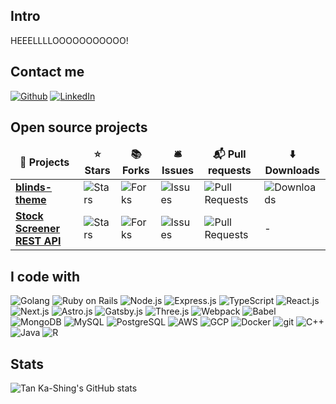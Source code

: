 ## Intro

<p>HEEELLLLOOOOOOOOOOO!</p>

## Contact me
<p>
  <a href="https://github.com/orbulant" target="_blank"><img alt="Github" src="https://img.shields.io/badge/GitHub-%2312100E.svg?&style=flat&logo=Github&logoColor=white" /></a>
  <a href="https://www.linkedin.com/in/tankashing" target="_blank"><img alt="LinkedIn" src="https://img.shields.io/badge/linkedin-%230077B5.svg?&style=flat&logo=linkedin&logoColor=white" /></a>
</p>


## Open source projects
<table>
  <thead align="center">
    <tr border: none;>
      <td><b>🎁 Projects</b></td>
      <td><b>⭐ Stars</b></td>
      <td><b>📚 Forks</b></td>
      <td><b>🛎 Issues</b></td>
      <td><b>📬 Pull requests</b></td>
      <td><b>⬇️ Downloads</b></td>
    </tr>
  </thead>
  <tr>
    <td><a href="https://github.com/orbulant/blinds-theme"><b>blinds-theme</b></a></td>
    <td><img alt="Stars" src="https://img.shields.io/github/stars/orbulant/blinds-theme?style=flat&labelColor=343b41"/></td>
    <td><img alt="Forks" src="https://img.shields.io/github/forks/orbulant/blinds-theme?style=flat&labelColor=343b41"/></td>
    <td><img alt="Issues" src="https://img.shields.io/github/issues/orbulant/blinds-theme?style=flat&labelColor=343b41"/></td>
    <td><img alt="Pull Requests" src="https://img.shields.io/github/issues-pr/orbulant/blinds-theme?style=flat&labelColor=343b41"/></td>
    <td><img alt="Downloads" src="https://img.shields.io/visual-studio-marketplace/d/tankashing.blinds-theme"/></td>
  </tr>
  <tr>
    <td><a href="https://github.com/orbulant/stock-screener"><b>Stock Screener REST API</b></a></td>
    <td><img alt="Stars" src="https://img.shields.io/github/stars/orbulant/stock-screener?style=flat&labelColor=343b41"/></td>
    <td><img alt="Forks" src="https://img.shields.io/github/forks/orbulant/stock-screener?style=flat&labelColor=343b41"/></td>
    <td><img alt="Issues" src="https://img.shields.io/github/issues/orbulant/stock-screener?style=flat&labelColor=343b41"/></td>
    <td><img alt="Pull Requests" src="https://img.shields.io/github/issues-pr/orbulant/stock-screener?style=flat&labelColor=343b41"/></td>
    <td>-</td>
  </tr>
</table>

## I code with
<p>
  <img alt="Golang" src="https://img.shields.io/badge/go-%2300ADD8.svg?style=for-the-badge&logo=go&logoColor=white" />
  <img alt="Ruby on Rails" src="https://img.shields.io/badge/-Ruby_on_Rails-CC0000?style=flat&logo=ruby-on-rails&logoColor=white" />
  <img alt="Node.js" src="https://img.shields.io/badge/-Nodejs-43853d?style=flat&logo=Node.js&logoColor=white" />
  <img alt="Express.js" src="https://img.shields.io/badge/-Express.js-000000?style=flat&logo=express&logoColor=white" />
  <img alt="TypeScript" src="https://img.shields.io/badge/-TypeScript-007ACC?style=flat&logo=typescript&logoColor=white" />
  <img alt="React.js" src="https://img.shields.io/badge/-React-45b8d8?style=flat&logo=react&logoColor=white" />
  <img alt="Next.js" src="https://img.shields.io/badge/-Next.js-000000?style=flat&logo=nextdotjs&logoColor=white" />
  <img alt="Astro.js" src="https://img.shields.io/badge/-Astro.js-FF5A03?style=flat&logo=astro&logoColor=white" />
  <img alt="Gatsby.js" src="https://img.shields.io/badge/-Gatsby-663399?style=flat&logo=gatsby&logoColor=white" />
  <img alt="Three.js" src="https://img.shields.io/badge/-Three.js-000000?style=flat&logo=three.js&logoColor=white" />
  <img alt="Webpack" src="https://img.shields.io/badge/-Webpack-8DD6F9?style=flat&logo=webpack&logoColor=black" />
  <img alt="Babel" src="https://img.shields.io/badge/-Babel-F9DC3e?style=flat&logo=babel&logoColor=black" />
  <img alt="MongoDB" src="https://img.shields.io/badge/-MongoDB-13aa52?style=flat&logo=mongodb&logoColor=white" />
  <img alt="MySQL" src="https://img.shields.io/badge/MySQL-005C84?style=flat&logo=mysql&logoColor=white" />
  <img alt="PostgreSQL" src="https://img.shields.io/badge/postgres-%23316192?style=flat&logo=postgresql&logoColor=white" />
  <img alt="AWS" src="https://img.shields.io/badge/Amazon_AWS-232F3E?style=flat&logo=amazon-aws&logoColor=white" />
  <img alt="GCP" src="https://img.shields.io/badge/Google_Cloud-4285F4?style=flat&logo=google-cloud&logoColor=white" />
  <img alt="Docker" src="https://img.shields.io/badge/-Docker-46a2f1?style=flat&logo=docker&logoColor=white" />
  <img alt="git" src="https://img.shields.io/badge/-Git-F05032?style=flat&logo=git&logoColor=white" />
  <img alt="C++" src="https://img.shields.io/badge/-C++-00599C?style=flat&logo=c%2B%2B&logoColor=white" />
  <img alt="Java" src="https://img.shields.io/badge/-Java-007396?style=flat&logo=java&logoColor=white" />
  <img alt="R" src="https://img.shields.io/badge/-R-276DC3?style=flat&logo=r&logoColor=white" />
</p>

## Stats
![Tan Ka-Shing's GitHub stats](https://github-readme-stats.vercel.app/api?username=orbulant&show_icons=true&theme=tokyonight)
